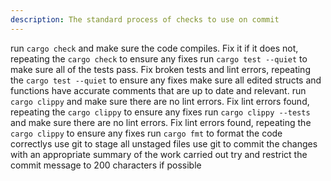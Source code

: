 ```yaml
---
description: The standard process of checks to use on commit
---
```


run `cargo check` and make sure the code compiles. Fix it if it does not, repeating the `cargo check` to ensure any fixes
run `cargo test --quiet` to make sure all of the tests pass. Fix broken tests and lint errors, repeating the `cargo test --quiet` to ensure any fixes
make sure all edited structs and functions have accurate comments that are up to date and relevant.
run `cargo clippy` and make sure there are no lint errors. Fix lint errors found, repeating the `cargo clippy` to ensure any fixes
run `cargo clippy --tests` and make sure there are no lint errors. Fix lint errors found, repeating the `cargo clippy` to ensure any fixes
run `cargo fmt` to format the code correctlys
use git to stage all unstaged files
use git to commit the changes with an appropriate summary of the work carried out try and restrict the commit message to 200 characters if possible